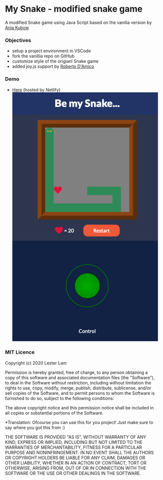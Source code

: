 # My Snake - modified snake game 
A modified Snake game using Java Script
based on the vanilia version by [Ania Kubow](https://github.com/kubowania/Nokia3310-Snake)

### Objectives
* setup a project environment in VSCode
* fork the vanillia repo on GitHub
* customize style of the origianl Snake game
* added joy.js support by [Roberto D'Amico](https://github.com/bobboteck/JoyStick)

### Demo
* [Here](https://laughing-rosalind-6388ec.netlify.app/#) (hosted by Netlify)
![My Snake](mysnake-screen.png)

 
### MIT Licence

Copyright (c) 2020 Lester Lam

Permission is hereby granted, free of charge, to any person obtaining a copy of this software and associated documentation files (the "Software"), to deal in the Software without restriction, including without limitation the rights to use, copy, modify, merge, publish, distribute, sublicense, and/or sell copies of the Software, and to permit persons to whom the Software is furnished to do so, subject to the following conditions:

The above copyright notice and this permission notice shall be included in all copies or substantial portions of the Software.

*Translation: Ofcourse you can use this for you project! Just make sure to say where you got this from :)

THE SOFTWARE IS PROVIDED "AS IS", WITHOUT WARRANTY OF ANY KIND, EXPRESS OR IMPLIED, INCLUDING BUT NOT LIMITED TO THE WARRANTIES OF MERCHANTABILITY, FITNESS FOR A PARTICULAR PURPOSE AND NONINFRINGEMENT. IN NO EVENT SHALL THE AUTHORS OR COPYRIGHT HOLDERS BE LIABLE FOR ANY CLAIM, DAMAGES OR OTHER LIABILITY, WHETHER IN AN ACTION OF CONTRACT, TORT OR OTHERWISE, ARISING FROM, OUT OF OR IN CONNECTION WITH THE SOFTWARE OR THE USE OR OTHER DEALINGS IN THE SOFTWARE.